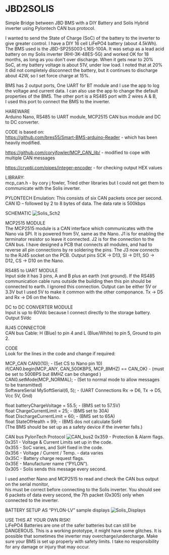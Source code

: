 # JBD2SOLIS
Simple Bridge between JBD BMS with a DIY Battery and Solis Hybrid inverter using Pylontech CAN bus protocol.

I wanted to send the State of Charge (SoC) of the battery to the inverter 
to give greater control. I have a DIY 16 cell LiFePO4 battery (about 4.5kWh).
The BMS used is the JBD-SP25S003-L16S-100A. It was setup as a lead acid battery on my Solis inverter 
(RHI-3K-48ES-5G) and worked OK for 18 months, as long as you don't over discharge. 
When it gets near to 20% SoC, at my battery voltage is about 51V, under low load. I noted that at 20% it did not completely disconnect the battery, but it continues to discharge about 42W, so I set force charge at 15%. 

BMS has 2 output ports, One UART for BT module and I use the app to log the voltage and current data. 
I can also use the app to change the default properties of the BMS. 
The other port is a RS485 port with 2 wires A & B,           
I used this port to connect the BMS to the inverter.

HAREWARE                                                                                         
Arduino Nano, RS485 to UART module, MCP2515 CAN bus module and DC to DC converter.

CODE is based on:  
https://github.com/bres55/Smart-BMS-arduino-Reader - which has been heavily modified.

https://github.com/coryjfowler/MCP_CAN_lib/ - modified to cope with multiple CAN messages 

https://cryptii.com/pipes/integer-encoder - for checking output HEX values 

LIBRARY:                                                                                  
mcp_can.h  - by cory j fowler,  Tried other libraries but I could not get them to communicate with the Solis inverter.

PYLONTECH Emulation: This consists of six CAN packets once per second. CAN ID – followed by 2 to 8 bytes of data. 
The data rate is 500kbps 

SCHEMATIC
![Solis_Sch2](https://github.com/martc55/JBD2SOLIS/assets/40126951/3cbb71ba-61c7-4f2f-ab63-f85e19b3d75f)

MCP2515 MODULE                                                                                            
The MCP2515 module is a CAN interface which communicates with the Nano via SPI. It is powered from 5V, same as the Nano.  J1 is for enabling the terminator resistor so  leave it connected. J2 is for the connection to the CAN bus. I have designed a PCB that connects all modules, and had to reverse all pin connections by re soldering the pins. The J3 now connects to the RJ45 socket on the PCB.
Output pins SCK -> D13,  SI -> D11,  SO -> D12,  CS -> D10 on the Nano.

RS485 to UART MODULE                                                                                   
Input side it has 3 pins, A and B plus an earth (not ground). If the RS485 communication cable runs outside the building then this pin should be connected to earth. I ignored this connection.
Output can be either 5V or 3.3V but I used 5V to make it common with the other componance.
Tx -> D5 and Rx -> D6 on the Nano.

DC to DC CONVERTER MODULE                                                                                                                                                             
Input is up to 60Vdc because I connect directly to the storage battery.
Output 5Vdc

RJ45 CONNECTOR                                                                                 
CAN bus Cable:  H (Blue) to pin 4 and L (Blue/White) to pin 5,   Ground to pin 2.

CODE                                                                                    
Look for the lines in the code and change if required:                                       

MCP_CAN CAN0(10); - (Set CS to Nano pin 10)                                                   
if(CAN0.begin(MCP_ANY, CAN_500KBPS, MCP_8MHZ) == CAN_OK) - (must be set to 500BPS but 8MHZ can be changed )                                    
CAN0.setMode(MCP_NORMAL); - (Set to normal mode to allow messages to be transmitted)                            
SoftwareSerial MySoftSerial(6, 5); - (UART Connections Rx -> D6, Tx -> D5, Vcc 5V, Gnd) 

float batteryChargeVoltage = 55.5; - (BMS set to 57.5V)                                    
float ChargeCurrentLimit = 25; - (BMS set to 30A)                               
float DischargeCurrentLimit  = 60; - (BMS set to 65A)                    
float StateOfHealth  = 99; - (BMS dos not calculate SoH)           
(The BMS should be set up as a safety device if the inverter falls.)
       
CAN bus PylonTech Protocol
![CAN_bus2](https://github.com/martc55/Jbd2Solis/assets/40126951/c49fbcd9-d86c-4adb-a7a8-d5cfb6922707)
0x359 - Protection & Alarm flags.                               
0x351 - Voltage & Current Limits set up in the code.                                     
0x355 - SoC varies, and SoH fixed in the code.                      
0x356 - Voltage / Current / Temp. - data varies                                      
0x35C - Battery charge request flags.                                      
0x35E - Manufacturer name (“PYLON”).                                    
0x305 - Solis sends this message every second.

I used another Nano and MCP2515 to read and check the CAN bus output on the serial monitor,  
his must be correct before connecting to the Solis inverter. 
You should see 6 packets of data every second, the 7th packet (0x305) only when connected to the inverter.      

BATTERY SETUP AS “PYLON-LV” sample displays
![Solis_Displays](https://github.com/martc55/Jbd2Solis/assets/40126951/f142b169-5b99-4e7a-9ec1-8328fc439f86)

USE THIS AT YOUR OWN RISK!                                                             
LiFePO4 Batteries are one of the safer batteries but can still be DANGEROUS. 
This is a working prototype, it might have some glitches. 
It is possible that sometimes the inverter may overcharge/undercharge. 
Make sure your BMS is set up properly with safety limits. 
I take no responsibility for any damage or injury that may occur.



